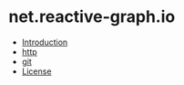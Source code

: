 # net.reactive-graph.io

- [Introduction](./Introduction.md)
- [http](./http.md)
- [git](./git.md)
- [License](./License.md)
